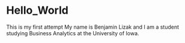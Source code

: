 # Hello_World

This is my first attempt
My name is Benjamin Lizak and I am a student studying Business Analytics at the University of Iowa. 

